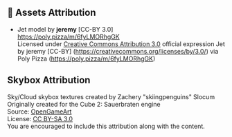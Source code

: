 ## 🎨 Assets Attribution

- Jet model by **jeremy** [CC-BY 3.0]  
  https://poly.pizza/m/6fyLMORhgGK  
  Licensed under [Creative Commons Attribution 3.0](https://creativecommons.org/licenses/by/3.0/)
  official expression
  Jet by jeremy [CC-BY] (https://creativecommons.org/licenses/by/3.0/) via Poly Pizza (https://poly.pizza/m/6fyLMORhgGK)

## Skybox Attribution

Sky/Cloud skybox textures created by Zachery "skiingpenguins" Slocum  
Originally created for the Cube 2: Sauerbraten engine  
Source: [OpenGameArt](https://opengameart.org/content/skiingpenguins-skybox-pack)  
License: [CC BY-SA 3.0](http://creativecommons.org/licenses/by-sa/3.0/)  
You are encouraged to include this attribution along with the content.